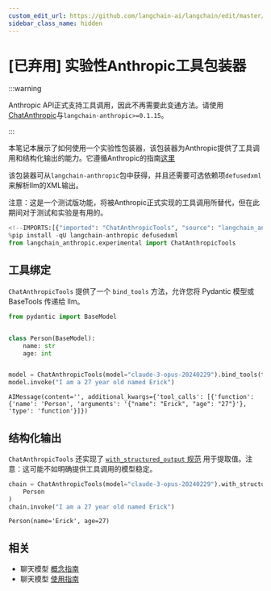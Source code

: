```yaml
---
custom_edit_url: https://github.com/langchain-ai/langchain/edit/master/docs/docs/integrations/chat/anthropic_functions.ipynb
sidebar_class_name: hidden
---
```

# [已弃用] 实验性Anthropic工具包装器

:::warning

Anthropic API正式支持工具调用，因此不再需要此变通方法。请使用[ChatAnthropic](/docs/integrations/chat/anthropic)与`langchain-anthropic>=0.1.15`。

:::

本笔记本展示了如何使用一个实验性包装器，该包装器为Anthropic提供了工具调用和结构化输出的能力。它遵循Anthropic的指南[这里](https://docs.anthropic.com/claude/docs/functions-external-tools)

该包装器可从`langchain-anthropic`包中获得，并且还需要可选依赖项`defusedxml`来解析llm的XML输出。

注意：这是一个测试版功能，将被Anthropic正式实现的工具调用所替代，但在此期间对于测试和实验是有用的。


```python
<!--IMPORTS:[{"imported": "ChatAnthropicTools", "source": "langchain_anthropic.experimental", "docs": "https://python.langchain.com/api_reference/anthropic/experimental/langchain_anthropic.experimental.ChatAnthropicTools.html", "title": "[Deprecated] Experimental Anthropic Tools Wrapper"}]-->
%pip install -qU langchain-anthropic defusedxml
from langchain_anthropic.experimental import ChatAnthropicTools
```

## 工具绑定

`ChatAnthropicTools` 提供了一个 `bind_tools` 方法，允许您将 Pydantic 模型或 BaseTools 传递给 llm。


```python
from pydantic import BaseModel


class Person(BaseModel):
    name: str
    age: int


model = ChatAnthropicTools(model="claude-3-opus-20240229").bind_tools(tools=[Person])
model.invoke("I am a 27 year old named Erick")
```



```output
AIMessage(content='', additional_kwargs={'tool_calls': [{'function': {'name': 'Person', 'arguments': '{"name": "Erick", "age": "27"}'}, 'type': 'function'}]})
```


## 结构化输出

`ChatAnthropicTools` 还实现了 [`with_structured_output` 规范](/docs/how_to/structured_output) 用于提取值。注意：这可能不如明确提供工具调用的模型稳定。


```python
chain = ChatAnthropicTools(model="claude-3-opus-20240229").with_structured_output(
    Person
)
chain.invoke("I am a 27 year old named Erick")
```



```output
Person(name='Erick', age=27)
```



## 相关

- 聊天模型 [概念指南](/docs/concepts/#chat-models)
- 聊天模型 [使用指南](/docs/how_to/#chat-models)
